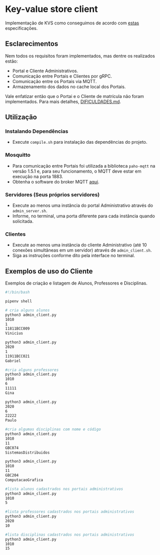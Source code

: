 # Key-value store client

Implementação de KVS como conseguimos de acordo com [estas](https://paulo-coelho.github.io/ds_notes/projeto/) especificações. 


## Esclarecimentos

Nem todos os requisitos foram implementados, mas dentre os realizados estão:
* Portal e Cliente Administrativos.
* Comunicação entre Portais e Clientes por gRPC.
* Comunicação entre os Portais via MQTT.
* Armazenamento dos dados no cache local dos Portais.

Vale enfatizar então que o Portai e o Cliente de matrícula não foram implementados.
Para mais detalhes, [DIFICULDADES.md](https://github.com/Sekktion/ProjetoSD/blob/main/DIFICULDADES.md#descrição-das-dificuldades-com-indicação-do-que-não-foi-implementado).

## Utilização
### Instalando Dependências

* Execute ```compile.sh``` para instalação das dependências do projeto.

### Mosquitto

* Para comunicação entre Portais foi utilizada a biblioteca ```paho-mqtt``` na versão 1.5.1 e, para seu funcionamento, o MQTT deve estar em execução na porta 1883.
* Obtenha o software do broker MQTT [aqui](https://mosquitto.org/download/).

### Servidores (Seus próprios servidores)

* Execute ao menos uma instância do portal Administrativo através do ```admin_server.sh```.
* Informe, no terminal, uma porta diferente para cada instância quando solicitada.

### Clientes

* Execute ao menos uma instância do cliente Administrativo (até 10 conexões simultâneas em um servidor) através de ```admin_client.sh```.
* Siga as instruções conforme dito pela interface no terminal.

## Exemplos de uso do Cliente

Exemplos de criação e listagem de Alunos, Professores e Disciplinas.

```bash
#!/bin/bash

pipenv shell

# cria alguns alunos
python3 admin_client.py
1010
1
11811BCC009
Vinicius

python3 admin_client.py
2020
1
11911BCC021
Gabriel

#cria alguns professores
python3 admin_client.py
1010
6
11111
Gina

python3 admin_client.py
2020
6
22222
Paulo

#cria algumas disciplinas com nome e código
python3 admin_client.py
1010
11
GBC074
SistemasDistribuidos

python3 admin_client.py
1010
11
GBC204
ComputacaoGrafica

#lista alunos cadastrados nos portais administrativos
python3 admin_client.py
1010
5

#lista professores cadastrados nos portais administrativos
python3 admin_client.py
2020
10

#lista disciplinas cadastrados nos portais administrativos
python3 admin_client.py
1010
15
```